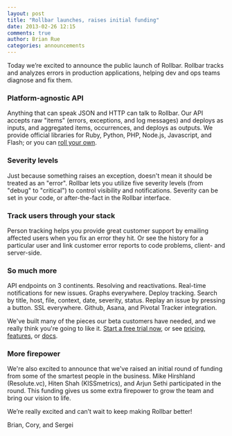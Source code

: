 ```yaml
---
layout: post
title: "Rollbar launches, raises initial funding"
date: 2013-02-26 12:15
comments: true
author: Brian Rue
categories: announcements
---
```


Today we’re excited to announce the public launch of Rollbar. Rollbar tracks and analyzes errors in production applications, helping dev and ops teams diagnose and fix them.

### Platform-agnostic API

Anything that can speak JSON and HTTP can talk to Rollbar. Our API accepts raw "items" (errors, exceptions, and log messages) and deploys as inputs, and aggregated items, occurrences, and deploys as outputs. We provide official libraries for Ruby, Python, PHP, Node.js, Javascript, and Flash; or you can [roll your own](https://rollbar.com/docs/api_items/).

### Severity levels

Just because something raises an exception, doesn't mean it should be treated as an "error". Rollbar lets you utilize five severity levels (from "debug" to "critical") to control visibility and notifications. Severity can be set in your code, or after-the-fact in the Rollbar interface.

### Track users through your stack

Person tracking helps you provide great customer support by emailing affected users when you fix an error they hit. Or see the history for a particular user and link customer error reports to code problems, client- and server-side.

### So much more

API endpoints on 3 continents. Resolving and reactivations. Real-time notifications for new issues. Graphs everywhere. Deploy tracking. Search by title, host, file, context, date, severity, status. Replay an issue by pressing a button. SSL everywhere. Github, Asana, and Pivotal Tracker integration. 

We've built many of the pieces our beta customers have needed, and we really think you're going to like it. [Start a free trial now](https://rollbar.com/signup/), or see [pricing](https://rollbar.com/pricing), [features](https://rollbar.com/features/), or [docs](https://rollbar.com/docs/).

### More firepower

We're also excited to announce that we've raised an initial round of funding from some of the smartest people in the business. Mike Hirshland (Resolute.vc), Hiten Shah (KISSmetrics), and Arjun Sethi participated in the round. This funding gives us some extra firepower to grow the team and bring our vision to life.

We’re really excited and can’t wait to keep making Rollbar better!

Brian, Cory, and Sergei
